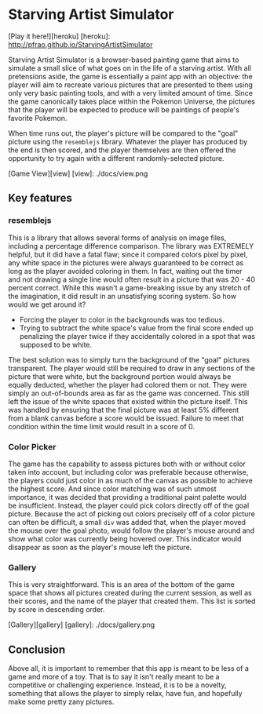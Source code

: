 # Starving Artist Simulator

[Play it here!][heroku]
[heroku]: http://pfrao.github.io/StarvingArtistSimulator

Starving Artist Simulator is a browser-based painting game that aims to simulate a small slice of what goes on in the life of a starving artist. With all pretensions aside, the game is essentially a paint app with an objective: the player will aim to recreate various pictures that are presented to them using only very basic painting tools, and with a very limited amount of time. Since the game canonically takes place within the Pokemon Universe, the pictures that the player will be expected to produce will be paintings of people's favorite Pokemon.

When time runs out, the player's picture will be compared to the "goal" picture using the `resemblejs` library. Whatever the player has produced by the end is then scored, and the player themselves are then offered the opportunity to try again with a different randomly-selected picture.

[Game View][view]
[view]: ./docs/view.png


## Key features

### resemblejs

This is a library that allows several forms of analysis on image files, including a percentage difference comparison. The library was EXTREMELY helpful, but it did have a fatal flaw; since it compared colors pixel by pixel, any white space in the pictures were always guaranteed to be correct as long as the player avoided coloring in them. In fact, waiting out the timer and not drawing a single line would often result in a picture that was 20 - 40 percent correct. While this wasn't a game-breaking issue by any stretch of the imagination, it did result in an unsatisfying scoring system. So how would we get around it?

* Forcing the player to color in the backgrounds was too tedious.
* Trying to subtract the white space's value from the final score ended up penalizing the player twice if they accidentally colored in a spot that was supposed to be white.

The best solution was to simply turn the background of the "goal" pictures transparent. The player would still be required to draw in any sections of the picture that were white, but the background portion would always be equally deducted, whether the player had colored them or not. They were simply an out-of-bounds area as far as the game was concerned. This still left the issue of the white spaces that existed within the picture itself. This was handled by ensuring that the final picture was at least 5% different from a blank canvas before a score would be issued. Failure to meet that condition within the time limit would result in a score of 0.

### Color Picker

The game has the capability to assess pictures both with or without color taken into account, but including color was preferable because otherwise, the players could just color in as much of the canvas as possible to achieve the highest score. And since color matching was of such utmost importance, it was decided that providing a traditional paint palette would be insufficient. Instead, the player could pick colors directly off of the goal picture. Because the act of picking out colors precisely off of a color picture can often be difficult, a small `div` was added that, when the player moved the mouse over the goal photo, would follow the player's mouse around and show what color was currently being hovered over. This indicator would disappear as soon as the player's mouse left the picture.

### Gallery

This is very straightforward. This is an area of the bottom of the game space that shows all pictures created during the current session, as well as their scores, and the name of the player that created them. This list is sorted by score in descending order.

[Gallery][gallery]
[gallery]: ./docs/gallery.png

## Conclusion

Above all, it is important to remember that this app is meant to be less of a game and more of a toy. That is to say it isn't really meant to be a competitive or challenging experience. Instead, it is to be a novelty, something that allows the player to simply relax, have fun, and hopefully make some pretty zany pictures.
